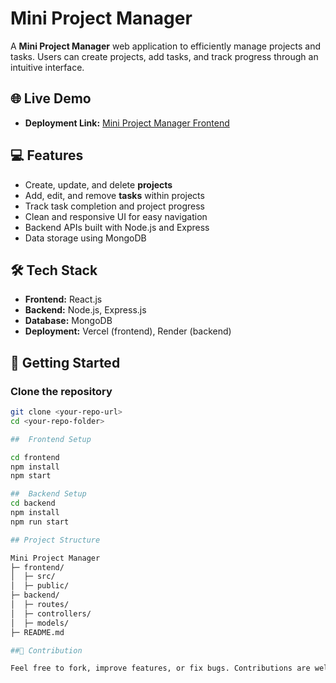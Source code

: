 # Mini Project Manager

A **Mini Project Manager** web application to efficiently manage projects and tasks. Users can create projects, add tasks, and track progress through an intuitive interface.

## 🌐 Live Demo

- **Deployment Link:** [Mini Project Manager Frontend](https://appsian-home-assignment2-qr7p.vercel.app/login)  

## 💻 Features

- Create, update, and delete **projects**  
- Add, edit, and remove **tasks** within projects  
- Track task completion and project progress  
- Clean and responsive UI for easy navigation  
- Backend APIs built with Node.js and Express  
- Data storage using MongoDB

## 🛠 Tech Stack

- **Frontend:** React.js  
- **Backend:** Node.js, Express.js  
- **Database:** MongoDB  
- **Deployment:** Vercel (frontend), Render (backend)

## 🚀 Getting Started

### Clone the repository

```bash
git clone <your-repo-url>
cd <your-repo-folder>

##  Frontend Setup

cd frontend
npm install
npm start

##  Backend Setup
cd backend
npm install
npm run start

## Project Structure

Mini Project Manager
├─ frontend/
│  ├─ src/
│  ├─ public/
├─ backend/
│  ├─ routes/
│  ├─ controllers/
│  ├─ models/
├─ README.md

##🤝 Contribution

Feel free to fork, improve features, or fix bugs. Contributions are welcome!
